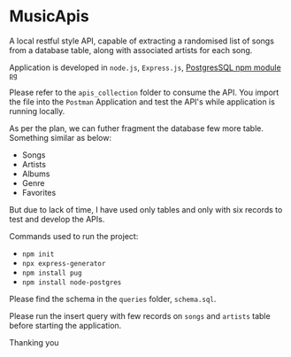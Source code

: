 # MusicApis

A local restful style API, capable of extracting a randomised list of songs from a database table, along with associated artists for each song.

Application is developed in `node.js`, `Express.js`, [PostgresSQL npm module `pg`](https://node-postgres.com/)

Please refer to the `apis_collection` folder to consume the API. You import the file into the `Postman` Application and test the API's while application is running locally.

As per the plan, we can futher fragment the database few more table. Something similar as below:

 - Songs
 - Artists
 - Albums
 - Genre
 - Favorites

 But due to lack of time, I have used only tables and only with six records to test and develop the APIs.

 Commands used to run the project:

 - `npm init`
 - `npx express-generator`
 - `npm install pug`
 - `npm install node-postgres`

 Please find the schema in the `queries` folder, `schema.sql`. 

 Please run the insert query with few records on `songs` and `artists` table before starting the application.

 Thanking you
